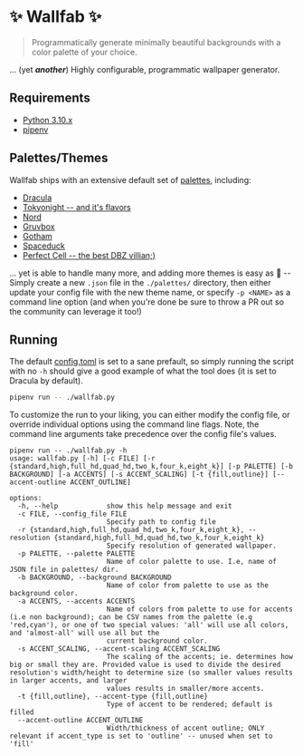 # :sparkles: Wallfab :sparkles:

> Programmatically generate minimally beautiful backgrounds
> with a color palette of your choice.

... (yet **_another_**) Highly configurable, programmatic wallpaper generator.

## Requirements

* [Python 3.10.x](https://www.python.org/downloads/)
* [pipenv](https://pipenv.pypa.io/en/latest/)

## Palettes/Themes

Wallfab ships with an extensive default set of [palettes](./palettes), including:

* [Dracula](https://draculatheme.com/)
* [Tokyonight -- and it's flavors](https://github.com/folke/tokyonight.nvim)
* [Nord](https://www.nordtheme.com/)
* [Gruvbox](https://github.com/morhetz/gruvbox)
* [Gotham](https://github.com/whatyouhide/vim-gotham)
* [Spaceduck](https://github.com/pineapplegiant/spaceduck)
* [Perfect Cell -- the best DBZ villian;)](https://wallpaperaccess.com/full/6357054.jpg)

... yet is able to handle many more, and adding more themes is easy as :cake: -- Simply
create a new `.json` file in the `./palettes/` directory, then either
update your config file with the new theme name, or specify `-p <NAME>`
as a command line option (and when you're done be sure to throw a PR out
so the community can leverage it too!)

## Running

The default [config.toml](./config.toml) is set to a sane prefault, so
simply running the script with no `-h` should give a good example of what
the tool does (it is set to Dracula by default).

```bash
pipenv run -- ./wallfab.py
```

To customize the run to your liking, you can either modify the config file,
or override individual options using the command line flags. Note, the
command line arguments take precedence over the config file's values.

```text
pipenv run -- ./wallfab.py -h
usage: wallfab.py [-h] [-c FILE] [-r {standard,high,full_hd,quad_hd,two_k,four_k,eight_k}] [-p PALETTE] [-b BACKGROUND] [-a ACCENTS] [-s ACCENT_SCALING] [-t {fill,outline}] [--accent-outline ACCENT_OUTLINE]

options:
  -h, --help            show this help message and exit
  -c FILE, --config_file FILE
                        Specify path to config file
  -r {standard,high,full_hd,quad_hd,two_k,four_k,eight_k}, --resolution {standard,high,full_hd,quad_hd,two_k,four_k,eight_k}
                        Specify resolution of generated wallpaper.
  -p PALETTE, --palette PALETTE
                        Name of color palette to use. I.e, name of JSON file in palettes/ dir.
  -b BACKGROUND, --background BACKGROUND
                        Name of color from palette to use as the background color.
  -a ACCENTS, --accents ACCENTS
                        Name of colors from palette to use for accents (i.e non background); can be CSV names from the palette (e.g 'red,cyan'), or one of two special values: 'all' will use all colors, and 'almost-all' will use all but the
                        current background color.
  -s ACCENT_SCALING, --accent-scaling ACCENT_SCALING
                        The scaling of the accents; ie. determines how big or small they are. Provided value is used to divide the desired resolution's width/height to determine size (so smaller values results in larger accents, and larger
                        values results in smaller/more accents.
  -t {fill,outline}, --accent-type {fill,outline}
                        Type of accent to be rendered; default is filled
  --accent-outline ACCENT_OUTLINE
                        Width/thickness of accent outline; ONLY relevant if accent_type is set to 'outline' -- unused when set to 'fill'
```
